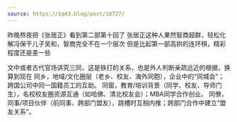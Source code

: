 ```yaml
---
source: https://1q43.blog/post/10727/
---
```

昨晚熬夜把《张居正》看到第二部第十回了
张居正这种人果然智商超群，轻松化解冯保干儿子吴和，智商完全不在一个层次
但是比起第一部高拱的连环棋，精彩程度还是差一些

文中或者古代官场讲究三同，这是铁打的关系，也是外人判断亲疏远近的根据，换算到现在
同乡，地域/文化圈层（老乡、校友、海外同胞），企业中的“同城会”；跨国公司中同一国籍员工的互助。
同窗，教育/培训背景（同学、校友、导师门生），名校校友圈资源互通（如哈佛、清北校友会）；MBA同学合作创业。
同僚，同事/项目伙伴（前同事、跨部门盟友），跳槽时互相内推；跨部门合作中建立“盟友关系”。

